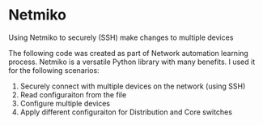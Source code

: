 # Netmiko
Using Netmiko to securely (SSH) make changes to multiple devices

The following code was created as part of Network automation learning process. Netmiko is a versatile Python library with many benefits. 
I used it for the following scenarios:

1. Securely connect with multiple devices on the network (using SSH)
2. Read configuraiton from the file
3. Configure multiple devices
4. Apply different configuraiton for Distribution and Core switches
